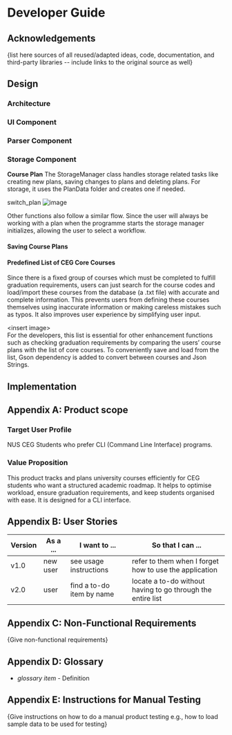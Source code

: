 # Developer Guide

## Acknowledgements

{list here sources of all reused/adapted ideas, code, documentation, and third-party libraries -- include links to the original source as well}

## Design

### **Architecture**

### **UI Component**

### **Parser Component**

### **Storage Component**
**Course Plan**
The StorageManager class handles storage related tasks like creating new plans,  saving changes to plans and deleting plans. For storage, it uses the PlanData folder and creates one if needed. 


switch_plan
![image](https://github.com/user-attachments/assets/73d22d10-a048-4c13-831d-766896843b32)


Other functions also follow a similar flow. Since the user will always be working with a plan when the programme starts the storage manager initializes, allowing the user to select a workflow.

#### **Saving Course Plans**

#### **Predefined List of CEG Core Courses**

Since there is a fixed group of courses which must be completed to fulfill graduation requirements, users can just search for the course codes and load/import these courses from the database (a .txt file) with accurate and complete information. This prevents users from defining these courses themselves using inaccurate information or making careless mistakes such as typos. It also improves user experience by simplifying user input.

\<insert image>\
For the developers, this list is essential for other enhancement functions such as checking graduation requirements by comparing the users’ course plans with the list of core courses. To conveniently save and load from the list, Gson dependency is added to convert between courses and Json Strings.

## Implementation



## Appendix A: Product scope
### **Target User Profile**

NUS CEG Students who prefer CLI (Command Line Interface) programs.

### **Value Proposition**

This product tracks and plans university courses efficiently
for CEG students who want a structured academic roadmap.
It helps to optimise workload, ensure graduation requirements,
and keep students organised with ease.
It is designed for a CLI interface.

## Appendix B: User Stories

|Version| As a ... | I want to ... | So that I can ...|
|--------|----------|---------------|------------------|
|v1.0|new user|see usage instructions|refer to them when I forget how to use the application|
|v2.0|user|find a to-do item by name|locate a to-do without having to go through the entire list|

## Appendix C: Non-Functional Requirements

{Give non-functional requirements}

## Appendix D: Glossary

* *glossary item* - Definition

## Appendix E: Instructions for Manual Testing

{Give instructions on how to do a manual product testing e.g., how to load sample data to be used for testing}
